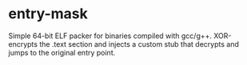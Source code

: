 # entry-mask
Simple 64-bit ELF packer for binaries compiled with gcc/g++. XOR-encrypts the .text section and injects a custom stub that decrypts and jumps to the original entry point.
